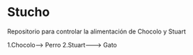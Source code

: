 # Stucho
Repositorio para controlar la alimentación de Chocolo y Stuart

1.Chocolo--> Perro
2.Stuart---> Gato
